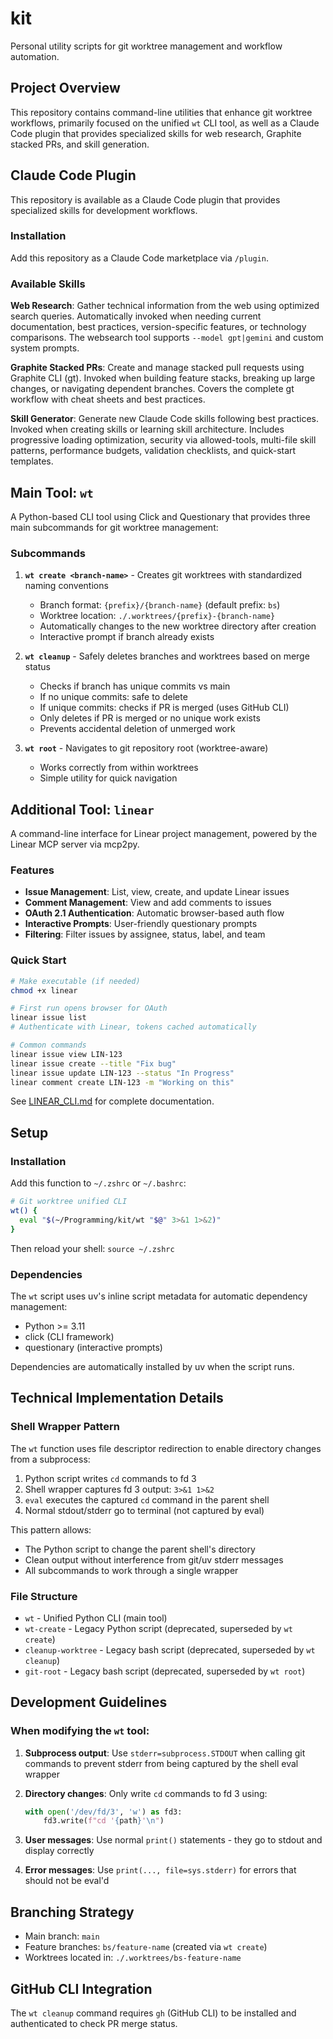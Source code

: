 # kit

Personal utility scripts for git worktree management and workflow automation.

## Project Overview

This repository contains command-line utilities that enhance git worktree workflows, primarily focused on the unified `wt` CLI tool, as well as a Claude Code plugin that provides specialized skills for web research, Graphite stacked PRs, and skill generation.

## Claude Code Plugin

This repository is available as a Claude Code plugin that provides specialized skills for development workflows.

### Installation

Add this repository as a Claude Code marketplace via `/plugin`.

### Available Skills

**Web Research**: Gather technical information from the web using optimized search queries. Automatically invoked when needing current documentation, best practices, version-specific features, or technology comparisons. The websearch tool supports `--model gpt|gemini` and custom system prompts.

**Graphite Stacked PRs**: Create and manage stacked pull requests using Graphite CLI (gt). Invoked when building feature stacks, breaking up large changes, or navigating dependent branches. Covers the complete gt workflow with cheat sheets and best practices.

**Skill Generator**: Generate new Claude Code skills following best practices. Invoked when creating skills or learning skill architecture. Includes progressive loading optimization, security via allowed-tools, multi-file skill patterns, performance budgets, validation checklists, and quick-start templates.

## Main Tool: `wt`

A Python-based CLI tool using Click and Questionary that provides three main subcommands for git worktree management:

### Subcommands

1. **`wt create <branch-name>`** - Creates git worktrees with standardized naming conventions
   - Branch format: `{prefix}/{branch-name}` (default prefix: `bs`)
   - Worktree location: `./.worktrees/{prefix}-{branch-name}`
   - Automatically changes to the new worktree directory after creation
   - Interactive prompt if branch already exists

2. **`wt cleanup`** - Safely deletes branches and worktrees based on merge status
   - Checks if branch has unique commits vs main
   - If no unique commits: safe to delete
   - If unique commits: checks if PR is merged (uses GitHub CLI)
   - Only deletes if PR is merged or no unique work exists
   - Prevents accidental deletion of unmerged work

3. **`wt root`** - Navigates to git repository root (worktree-aware)
   - Works correctly from within worktrees
   - Simple utility for quick navigation

## Additional Tool: `linear`

A command-line interface for Linear project management, powered by the Linear MCP server via mcp2py.

### Features

- **Issue Management**: List, view, create, and update Linear issues
- **Comment Management**: View and add comments to issues
- **OAuth 2.1 Authentication**: Automatic browser-based auth flow
- **Interactive Prompts**: User-friendly questionary prompts
- **Filtering**: Filter issues by assignee, status, label, and team

### Quick Start

```bash
# Make executable (if needed)
chmod +x linear

# First run opens browser for OAuth
linear issue list
# Authenticate with Linear, tokens cached automatically

# Common commands
linear issue view LIN-123
linear issue create --title "Fix bug"
linear issue update LIN-123 --status "In Progress"
linear comment create LIN-123 -m "Working on this"
```

See [LINEAR_CLI.md](LINEAR_CLI.md) for complete documentation.

## Setup

### Installation

Add this function to `~/.zshrc` or `~/.bashrc`:

```bash
# Git worktree unified CLI
wt() {
  eval "$(~/Programming/kit/wt "$@" 3>&1 1>&2)"
}
```

Then reload your shell: `source ~/.zshrc`

### Dependencies

The `wt` script uses uv's inline script metadata for automatic dependency management:
- Python >= 3.11
- click (CLI framework)
- questionary (interactive prompts)

Dependencies are automatically installed by uv when the script runs.

## Technical Implementation Details

### Shell Wrapper Pattern

The `wt` function uses file descriptor redirection to enable directory changes from a subprocess:

1. Python script writes `cd` commands to fd 3
2. Shell wrapper captures fd 3 output: `3>&1 1>&2`
3. `eval` executes the captured `cd` command in the parent shell
4. Normal stdout/stderr go to terminal (not captured by eval)

This pattern allows:
- The Python script to change the parent shell's directory
- Clean output without interference from git/uv stderr messages
- All subcommands to work through a single wrapper

### File Structure

- `wt` - Unified Python CLI (main tool)
- `wt-create` - Legacy Python script (deprecated, superseded by `wt create`)
- `cleanup-worktree` - Legacy bash script (deprecated, superseded by `wt cleanup`)
- `git-root` - Legacy bash script (deprecated, superseded by `wt root`)

## Development Guidelines

### When modifying the `wt` tool:

1. **Subprocess output**: Use `stderr=subprocess.STDOUT` when calling git commands to prevent stderr from being captured by the shell eval wrapper

2. **Directory changes**: Only write `cd` commands to fd 3 using:
   ```python
   with open('/dev/fd/3', 'w') as fd3:
       fd3.write(f"cd '{path}'\n")
   ```

3. **User messages**: Use normal `print()` statements - they go to stdout and display correctly

4. **Error messages**: Use `print(..., file=sys.stderr)` for errors that should not be eval'd

## Branching Strategy

- Main branch: `main`
- Feature branches: `bs/feature-name` (created via `wt create`)
- Worktrees located in: `./.worktrees/bs-feature-name`

## GitHub CLI Integration

The `wt cleanup` command requires `gh` (GitHub CLI) to be installed and authenticated to check PR merge status.
